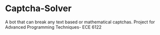 # Captcha-Solver
A bot that can break any text based or mathematical captchas. Project for Advanced Programming Techniques- ECE 6122
